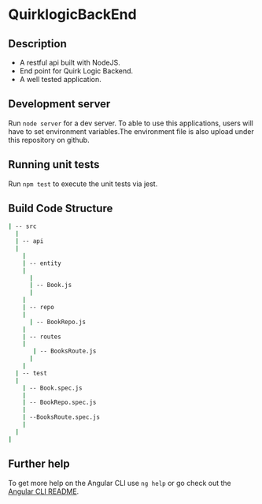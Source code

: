 # QuirklogicBackEnd


## Description

 - A restful api built with NodeJS. 
 - End point for Quirk Logic Backend. 
 - A well tested application.

## Development server

Run `node server` for a dev server. To able to use this applications, users will have to set environment variables.The environment file is also upload under this repository on github.


## Running unit tests

Run `npm test` to execute the unit tests via jest.


## Build Code Structure
```bash
| -- src
  |
  | -- api 
  |
    |
    | -- entity
    |
      |
      | -- Book.js
      |  
    |
    | -- repo
    |
      | -- BookRepo.js
    |
    | -- routes
    |
       | -- BooksRoute.js
      |
    |
  | -- test 
  |
    | -- Book.spec.js
    |
    | -- BookRepo.spec.js
    |
    | --BooksRoute.spec.js
    | 
  |
|
  ```
      
## Further help

To get more help on the Angular CLI use `ng help` or go check out the [Angular CLI README](https://github.com/angular/angular-cli/blob/master/README.md).
